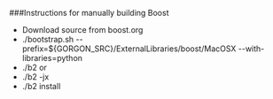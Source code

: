 ###Instructions for manually building Boost

- Download source from boost.org
- ./bootstrap.sh --prefix=${GORGON_SRC}/ExternalLibraries/boost/MacOSX --with-libraries=python
- ./b2
or
- ./b2 -jx
- ./b2 install

